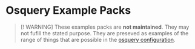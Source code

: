 # Osquery Example Packs

> [! WARNING]
> These examples packs are **not maintained**. They may not fufill the stated purpose. They are preseved as examples of the range of things that are possible in the [osquery configuration](https://osquery.readthedocs.io/en/latest/deployment/configuration/).
